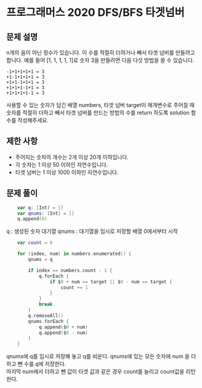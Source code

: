 # 프로그래머스 2020 DFS/BFS 타겟넘버

## 문제 설명

n개의 음이 아닌 정수가 있습니다. 이 수를 적절히 더하거나 빼서 타겟 넘버를 만들려고 합니다. 예를 들어 [1, 1, 1, 1, 1]로 숫자 3을 만들려면 다음 다섯 방법을 쓸 수 있습니다.

```
-1+1+1+1+1 = 3
+1-1+1+1+1 = 3
+1+1-1+1+1 = 3
+1+1+1-1+1 = 3
+1+1+1+1-1 = 3
```

사용할 수 있는 숫자가 담긴 배열 numbers, 타겟 넘버 target이 매개변수로 주어질 때 숫자를 적절히 더하고 빼서 타겟 넘버를 만드는 방법의 수를 return 하도록 solution 함수를 작성해주세요.

## 제한 사항

- 주어지는 숫자의 개수는 2개 이상 20개 이하입니다.
- 각 숫자는 1 이상 50 이하인 자연수입니다.
- 타겟 넘버는 1 이상 1000 이하인 자연수입니다.

## 문제 풀이

```swift
    var q: [Int] = []
    var qnums: [Int] = []
    q.append(0)
```

q : 생성된 숫자 대기열
qnums : 대기열을 임시로 저장할 배열
0에서부터 시작

```swift
    var count = 0

    for (index, num) in numbers.enumerated() {
        qnums = q

        if index == numbers.count - 1 {
            q.forEach {
                if $0 + num == target || $0 - num == target {
                    count += 1
                }
            }
            break
        }
        q.removeAll()
        qnums.forEach {
            q.append($0 + num)
            q.append($0 - num)
        }
    }
```

qnums에 q를 임시로 저장해 놓고 q를 비운다. qnums에 있는 모든 숫자에 num 을 더하고 뺀 수를 q에 저장한다.  
마지막 num에서 더하고 뺀 값이 타겟 값과 같은 경우 count를 늘리고 count값을 리턴한다.
